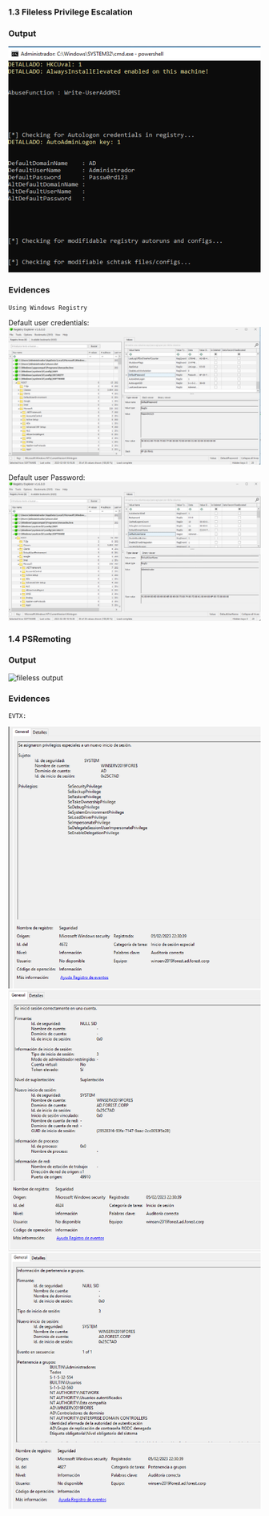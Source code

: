 ### 1.3 Fileless Privilege Escalation

### Output
![Autologon credentials](resources/Autologon_vuln.png)
### Evidences

```
Using Windows Registry
```
Default user credentials:
![Autologon User](resources/Reg_ripper_autologon_1.png)

Default user Password:
![Autologon Password](resources/Reg_ripper_autologon_2.png)

### 1.4 PSRemoting

### Output
![fileless output](resources/psremoting_output.png)
### Evidences

```
EVTX:

```
![Logon 1](resources/Logon_1.png)
![Logon 2](resources/Login_2.png)
![Logon 3](resources/Logon_3.png)
